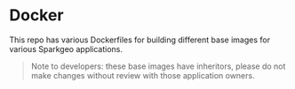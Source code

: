 # Docker

This repo has various Dockerfiles for building different base images for various Sparkgeo applications.

> Note to developers: these base images have inheritors, please do not make changes without review with those application owners.
